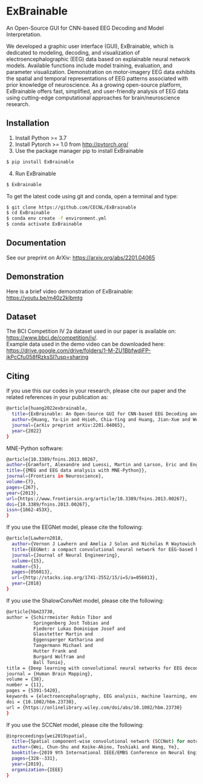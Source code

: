 # ExBrainable
An Open-Source GUI for CNN-based EEG Decoding and Model Interpretation.

We developed a graphic user interface (GUI), ExBrainable, which is dedicated to modeling, decoding, and visualization of electroencephalographic (EEG) data based on explainable neural network models. Available functions include model training, evaluation, and parameter visualization. Demonstration on motor-imagery EEG data exhibits the spatial and temporal representations of EEG patterns associated with prior knowledge of neuroscience. As a growing open-source platform, ExBrainable offers fast, simplified, and user-friendly analysis of EEG data using cutting-edge computational approaches for brain/neuroscience research.

## Installation
1. Install Python >= 3.7
2. Install Pytorch >= 1.0 from http://pytorch.org/ 
3. Use the package manager pip to install ExBrainable
```bash
$ pip install ExBrainable
```
4. Run ExBrainable
```bash
$ ExBrainable
```
To get the latest code using git and conda, open a terminal and type:
```bash
$ git clone https://github.com/CECNL/ExBrainable
$ cd ExBrainable
$ conda env create -f environment.yml 
$ conda activate ExBrainable 
```

## Documentation
See our preprint on ArXiv: https://arxiv.org/abs/2201.04065

## Demonstration
Here is a brief video demonstration of ExBrainable: https://youtu.be/m40z2klbmtg

## Dataset
The BCI Competition IV 2a dataset used in our paper is available on: https://www.bbci.de/competition/iv/. \
Example data used in the demo video can be downloaded here: https://drive.google.com/drive/folders/1-M-ZU1BbfwdiFP-jkPcCfu058fRzksSI?usp=sharing

## Citing
If you use this our codes in your research, please cite our paper and the related references in your publication as:
```bash
@article{huang2022exbrainable,
  title={ExBrainable: An Open-Source GUI for CNN-based EEG Decoding and Model Interpretation},
  author={Huang, Ya-Lin and Hsieh, Chia-Ying and Huang, Jian-Xue and Wei, Chun-Shu},
  journal={arXiv preprint arXiv:2201.04065},
  year={2022}
}
```
MNE-Python software:
```bash
@article{10.3389/fnins.2013.00267,
author={Gramfort, Alexandre and Luessi, Martin and Larson, Eric and Engemann, Denis and Strohmeier, Daniel and Brodbeck, Christian and Goj, Roman and Jas, Mainak and Brooks, Teon and Parkkonen, Lauri and Hämäläinen, Matti},
title={{MEG and EEG data analysis with MNE-Python}},
journal={Frontiers in Neuroscience},
volume={7},
pages={267},
year={2013},
url={https://www.frontiersin.org/article/10.3389/fnins.2013.00267},
doi={10.3389/fnins.2013.00267},
issn={1662-453X},
}
```
If you use the EEGNet model, please cite the following:
```bash
@article{Lawhern2018,
  author={Vernon J Lawhern and Amelia J Solon and Nicholas R Waytowich and Stephen M Gordon and Chou P Hung and Brent J Lance},
  title={EEGNet: a compact convolutional neural network for EEG-based brain–computer interfaces},
  journal={Journal of Neural Engineering},
  volume={15},
  number={5},
  pages={056013},
  url={http://stacks.iop.org/1741-2552/15/i=5/a=056013},
  year={2018}
}
```
If you use the ShalowConvNet model, please cite the following:
```bash
@article{hbm23730,
author = {Schirrmeister Robin Tibor and 
          Springenberg Jost Tobias and 
          Fiederer Lukas Dominique Josef and 
          Glasstetter Martin and 
          Eggensperger Katharina and 
          Tangermann Michael and 
          Hutter Frank and 
          Burgard Wolfram and 
          Ball Tonio},
title = {Deep learning with convolutional neural networks for EEG decoding and visualization},
journal = {Human Brain Mapping},
volume = {38},
number = {11},
pages = {5391-5420},
keywords = {electroencephalography, EEG analysis, machine learning, end‐to‐end learning, brain–machine interface, brain–computer interface, model interpretability, brain mapping},
doi = {10.1002/hbm.23730},
url = {https://onlinelibrary.wiley.com/doi/abs/10.1002/hbm.23730}
}
```
If you use the SCCNet model, please cite the following:
```bash
@inproceedings{wei2019spatial,
  title={Spatial component-wise convolutional network (SCCNet) for motor-imagery EEG classification},
  author={Wei, Chun-Shu and Koike-Akino, Toshiaki and Wang, Ye},
  booktitle={2019 9th International IEEE/EMBS Conference on Neural Engineering (NER)},
  pages={328--331},
  year={2019},
  organization={IEEE}
}
```
